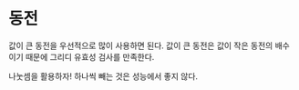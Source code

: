 # 동전 

값이 큰 동전을 우선적으로 많이 사용하면 된다.
값이 큰 동전은 값이 작은 동전의 배수이기 때문에 그리디 유효성 검사를 만족한다.

나눗셈을 활용하자!
하나씩 빼는 것은 성능에서 좋지 않다.
